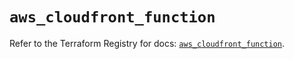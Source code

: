# `aws_cloudfront_function`

Refer to the Terraform Registry for docs: [`aws_cloudfront_function`](https://registry.terraform.io/providers/hashicorp/aws/5.73.0/docs/resources/cloudfront_function).
